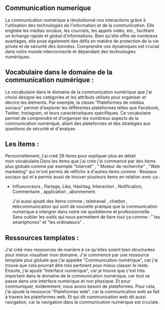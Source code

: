 ## Communication numerique 
La communication numérique a révolutionné nos interactions grâce à l'utilisation des technologies de l'information et de la communication. Elle englobe les médias sociaux, les courriels, les appels vidéo, etc., facilitant un échange rapide et global d'informations. Bien qu'elle offre de nombreux avantages, elle pose également des défis en matière de protection de la vie privée et de sécurité des données. Comprendre ces dynamiques est crucial dans notre monde interconnecté et dépendant des technologies numériques.

## Vocabulaire dans le domaine de la communication numérique :
Le vocabulaire dans le domaine de la communication numérique que j'ai choisi  désigne les catégories et les attributs utilisés pour organiser et décrire les éléments. Par exemple, la classe "Plateformes de médias sociaux" permet d'explorer les différentes plateformes telles que Facebook, Twitter, Instagram, et leurs caractéristiques spécifiques. Ce vocabulaire permet de comprendre et d'organiser les nombreux aspects de la communication numérique, allant des plateformes et des stratégies aux questions de sécurité et d'analyse.


## Les items :

Personnellement, j'ai créé 29 items pour expliquer plus en détail mon vocabulaire.Dans les items que j'ai crée j'ai commencé par des items plus globale comme par exemple "Internet" , " Moteur de recherche" , "Web marketing" qui m'ont permis de réflichir à d'autres items comme : Reseaux sociaux qui m'a permis aussi de trouver plusieurs items en relation avec ça :
 * Influeunceurs , Partage, Like, Hashtag, Interaction , Notification, Commentaire , application , abonnement. 

    J'ai aussi ajouté des items comme ; teletravail , chatbot , telecommunication qui sont de nouvelle pratique que la communication numerique a intergrer dans notre vie quotidienne et professionnelle . Sans oublier les outils qui nous permettent de faire tout ça comme : " les smartphones" et "les ordinateurs" .

## Ressources templates :
J'ai créé mes ressources de manière à ce qu'elles soient bien structurées pour mieux visualiser mon domaine. J'ai commencé par une ressource template plus globale que j'ai appelée "Communication numérique", car j'ai trouvé que cela pourrait être très pertinent pour mieux classer le reste. Ensuite, j'ai ajouté "Interface numérique", car je trouve que c'est très important dans le domaine de la communication numérique, car tout se passe dans une interface numérique et non physique. Et pour communiquer, évidemment, nous avons besoin de plateformes. Pour cela, j'ai ajouté la ressource "Plateformes web", car la communication web se fait à travers les plateformes web. Et qui dit communication web dit aussi navigation, car la navigation dans la communication numérique est cruciale.


